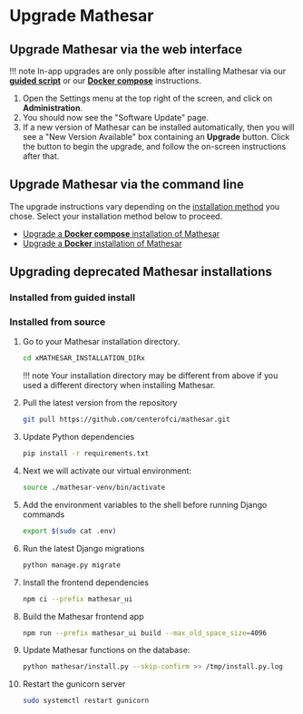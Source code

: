 # Upgrade Mathesar

## Upgrade Mathesar via the web interface

!!! note
    In-app upgrades are only possible after installing Mathesar via our [**guided script**](../installation/guided-install/index.md) or our [**Docker compose**](../installation/docker-compose/index.md) instructions.

1. Open the Settings menu at the top right of the screen, and click on **Administration**.
1. You should now see the "Software Update" page.
1. If a new version of Mathesar can be installed automatically, then you will see a "New Version Available" box containing an **Upgrade** button. Click the button to begin the upgrade, and follow the on-screen instructions after that.

## Upgrade Mathesar via the command line

The upgrade instructions vary depending on the [installation method](../index.md#installing-mathesar) you chose. Select your installation method below to proceed.

- [Upgrade a **Docker compose** installation of Mathesar](../installation/docker-compose/index.md#upgrade)
- [Upgrade a **Docker** installation of Mathesar](../installation/docker/index.md#upgrade)


## Upgrading deprecated Mathesar installations


### Installed from guided install
<!-- TODO -->


### Installed from source

1. Go to your Mathesar installation directory.

    ```sh
    cd xMATHESAR_INSTALLATION_DIRx
    ```

    !!! note
        Your installation directory may be different from above if you used a different directory when installing Mathesar.

1. Pull the latest version from the repository

    ```sh
    git pull https://github.com/centerofci/mathesar.git
    ```

1. Update Python dependencies

    ```sh
    pip install -r requirements.txt
    ```

1. Next we will activate our virtual environment:

    ```sh
    source ./mathesar-venv/bin/activate
    ```

1. Add the environment variables to the shell before running Django commands

    ```sh
    export $(sudo cat .env)
    ```

1. Run the latest Django migrations

    ```sh
    python manage.py migrate
    ```

1. Install the frontend dependencies

    ```sh
    npm ci --prefix mathesar_ui
    ```
      
1. Build the Mathesar frontend app

    ```sh
    npm run --prefix mathesar_ui build --max_old_space_size=4096
    ```

1. Update Mathesar functions on the database:

    ```sh
    python mathesar/install.py --skip-confirm >> /tmp/install.py.log
    ```

1. Restart the gunicorn server

    ```sh
    sudo systemctl restart gunicorn
    ```
